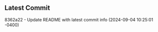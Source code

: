 
## Latest Commit
8362a22 - Update README with latest commit info (2024-09-04 10:25:01 -0400) <Yunxi-Zhou>

